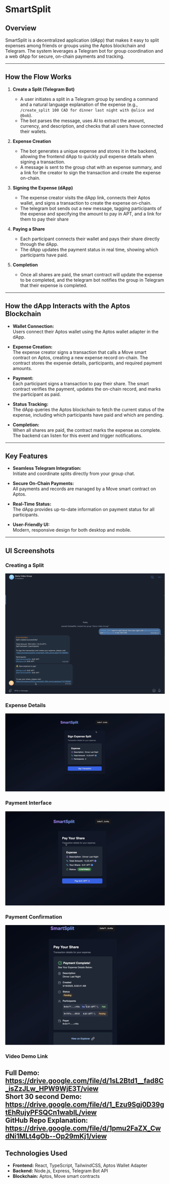 # SmartSplit

## Overview

SmartSplit is a decentralized application (dApp) that makes it easy to split expenses among friends or groups using the Aptos blockchain and Telegram. The system leverages a Telegram bot for group coordination and a web dApp for secure, on-chain payments and tracking.

---

## How the Flow Works

1. **Create a Split (Telegram Bot)**
   - A user initiates a split in a Telegram group by sending a command and a natural language explanation of the expense (e.g., `/create_split 100 CAD for dinner last night with @alice and @bob`).
   - The bot parses the message, uses AI to extract the amount, currency, and description, and checks that all users have connected their wallets.

2. **Expense Creation**
   - The bot generates a unique expense and stores it in the backend, allowing the frontend dApp to quickly pull expense details when signing a transaction.
   - A message is sent to the group chat with an expense summary, and a link for the creator to sign the transaction and create the expense on-chain.

3. **Signing the Expense (dApp)**
   - The expense creator visits the dApp link, connects their Aptos wallet, and signs a transaction to create the expense on-chain. 
   - The telegram bot sends out a new message, tagging participants of the expense and specifying the amount to pay in APT, and a link for them to pay their share

4. **Paying a Share**
   - Each participant connects their wallet and pays their share directly through the dApp.
   - The dApp updates the payment status in real time, showing which participants have paid.

5. **Completion**
   - Once all shares are paid, the smart contract will update the expense to be completed, and the telegram bot notifies the group in Telegram that their expense is completed.

---

## How the dApp Interacts with the Aptos Blockchain

- **Wallet Connection:**  
  Users connect their Aptos wallet using the Aptos wallet adapter in the dApp.

- **Expense Creation:**  
  The expense creator signs a transaction that calls a Move smart contract on Aptos, creating a new expense record on-chain. The contract stores the expense details, participants, and required payment amounts.

- **Payment:**  
  Each participant signs a transaction to pay their share. The smart contract verifies the payment, updates the on-chain record, and marks the participant as paid.

- **Status Tracking:**  
  The dApp queries the Aptos blockchain to fetch the current status of the expense, including which participants have paid and which are pending.

- **Completion:**  
  When all shares are paid, the contract marks the expense as complete. The backend can listen for this event and trigger notifications.

---

## Key Features

- **Seamless Telegram Integration:**  
  Initiate and coordinate splits directly from your group chat.

- **Secure On-Chain Payments:**  
  All payments and records are managed by a Move smart contract on Aptos.

- **Real-Time Status:**  
  The dApp provides up-to-date information on payment status for all participants.

- **User-Friendly UI:**  
  Modern, responsive design for both desktop and mobile.

---

## UI Screenshots

### Creating a Split
![Creating a Split in Telegram](./images_UI/telegram.png)

### Expense Details
![Expense Details](./images_UI/signingExpenseCreation.png)

### Payment Interface
![Payment Interface](./images_UI/signingpayment.png)

### Payment Confirmation
![Payment Confirmation](./images_UI/paymentcomplete.png)

### Video Demo Link

Full Demo: https://drive.google.com/file/d/1sL2Btd1__fad8C_isZzJLw_HPW9WjE3T/view <br>
Short 30 second Demo: https://drive.google.com/file/d/1_Ezu9Sgj0D39gtEhRujyPFSQCn1wablL/view <br>
GitHub Repo Explanation: https://drive.google.com/file/d/1pmu2FaZX_CwdNi1MLt4gOb--Op29mKj1/view
---

## Technologies Used

- **Frontend:** React, TypeScript, TailwindCSS, Aptos Wallet Adapter
- **Backend:** Node.js, Express, Telegram Bot API
- **Blockchain:** Aptos, Move smart contracts
